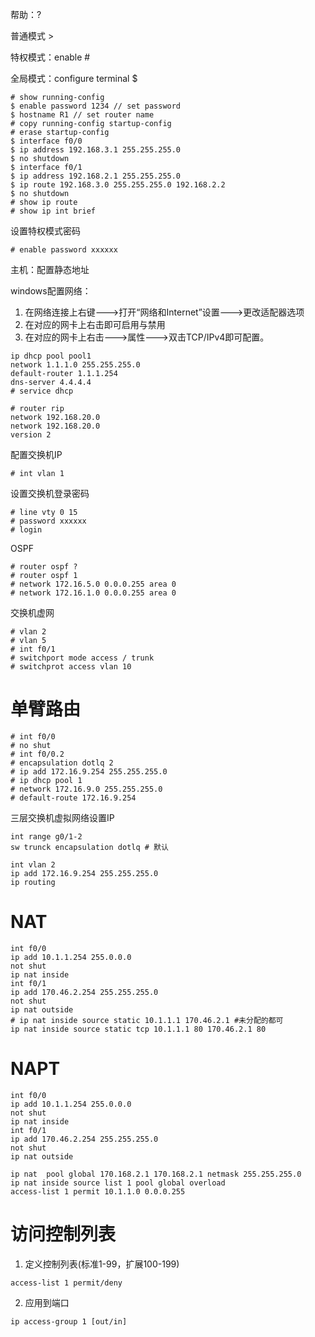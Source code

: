 帮助：?

普通模式 >

特权模式：enable #

全局模式：configure terminal $

```shell
# show running-config
$ enable password 1234 // set password
$ hostname R1 // set router name
# copy running-config startup-config
# erase startup-config
$ interface f0/0
$ ip address 192.168.3.1 255.255.255.0
$ no shutdown
$ interface f0/1
$ ip address 192.168.2.1 255.255.255.0
$ ip route 192.168.3.0 255.255.255.0 192.168.2.2
$ no shutdown
# show ip route
# show ip int brief
```

设置特权模式密码

```shell
# enable password xxxxxx
```


主机：配置静态地址



windows配置网络：

1. 在网络连接上右键--->打开“网络和Internet”设置--->更改适配器选项
2. 在对应的网卡上右击即可启用与禁用
3. 在对应的网卡上右击--->属性--->双击TCP/IPv4即可配置。



```shell
ip dhcp pool pool1
network 1.1.1.0 255.255.255.0
default-router 1.1.1.254
dns-server 4.4.4.4
# service dhcp

# router rip
network 192.168.20.0
network 192.168.20.0
version 2
```



配置交换机IP

```shell
# int vlan 1
```




设置交换机登录密码

```shell
# line vty 0 15
# password xxxxxx
# login
```



OSPF

```shell
# router ospf ? 
# router ospf 1
# network 172.16.5.0 0.0.0.255 area 0
# network 172.16.1.0 0.0.0.255 area 0
```



交换机虚网

```shell
# vlan 2
# vlan 5
# int f0/1
# switchport mode access / trunk
# switchprot access vlan 10
```



# 单臂路由

```shell
# int f0/0
# no shut
# int f0/0.2
# encapsulation dotlq 2
# ip add 172.16.9.254 255.255.255.0
# ip dhcp pool 1
# network 172.16.9.0 255.255.255.0
# default-route 172.16.9.254
```

三层交换机虚拟网络设置IP

```shell
int range g0/1-2
sw trunck encapsulation dotlq # 默认

int vlan 2
ip add 172.16.9.254 255.255.255.0
ip routing
```



# NAT

```shell
int f0/0
ip add 10.1.1.254 255.0.0.0
not shut
ip nat inside
int f0/1
ip add 170.46.2.254 255.255.255.0
not shut
ip nat outside
# ip nat inside source static 10.1.1.1 170.46.2.1 #未分配的都可
ip nat inside source static tcp 10.1.1.1 80 170.46.2.1 80
```

# NAPT

```shell
int f0/0
ip add 10.1.1.254 255.0.0.0
not shut
ip nat inside
int f0/1
ip add 170.46.2.254 255.255.255.0
not shut
ip nat outside

ip nat  pool global 170.168.2.1 170.168.2.1 netmask 255.255.255.0
ip nat inside source list 1 pool global overload
access-list 1 permit 10.1.1.0 0.0.0.255
```



# 访问控制列表

1. 定义控制列表(标准1-99，扩展100-199)

```she
access-list 1 permit/deny 
```

2. 应用到端口

```shell
ip access-group 1 [out/in]
```

